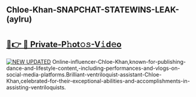 ## Chloe-Khan-SNAPCHAT-STATEWINS-LEAK-(aylru)


# <h2><a href="https://mediaupload.pro?-20M">🔗👉 🔴 Private-P𝚑ot𝚘𝚜-V𝚒d𝚎o</a></h2>

[![NEW UPDATED](https://i.imgur.com/0qMVB7G.gif)](https://mediaupload.pro?-20M)
Online-influencer-Chloe-Khan,known-for-publishing-dance-and-lifestyle-content,-including-performances-and-vlogs-on-social-media-platforms.Brilliant-ventriloquist-assistant-Chloe-Khan,celebrated-for-their-exceptional-abilities-and-accomplishments-in-assisting-ventriloquists.  